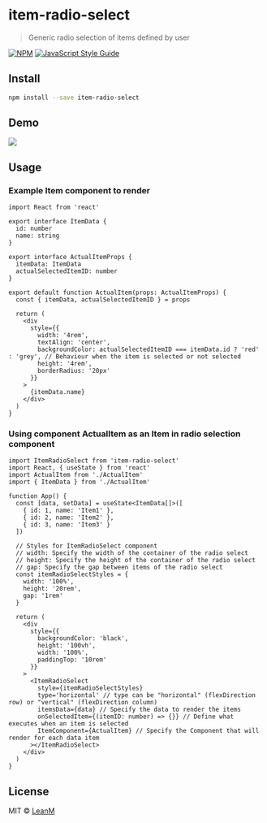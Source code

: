 # item-radio-select

> Generic radio selection of items defined by user

[![NPM](https://img.shields.io/npm/v/item-radio-select.svg)](https://www.npmjs.com/package/item-radio-select) [![JavaScript Style Guide](https://img.shields.io/badge/code_style-standard-brightgreen.svg)](https://standardjs.com)

## Install

```bash
npm install --save item-radio-select
```

## Demo

![](https://github.com/LeanM/custom-item-radio-select/blob/main/item-radio-select.gif?raw=true)

## Usage

### Example Item component to render

```tsx
import React from 'react'

export interface ItemData {
  id: number
  name: string
}

export interface ActualItemProps {
  itemData: ItemData
  actualSelectedItemID: number
}

export default function ActualItem(props: ActualItemProps) {
  const { itemData, actualSelectedItemID } = props

  return (
    <div
      style={{
        width: '4rem',
        textAlign: 'center',
        backgroundColor: actualSelectedItemID === itemData.id ? 'red' : 'grey', // Behaviour when the item is selected or not selected
        height: '4rem',
        borderRadius: '20px'
      }}
    >
      {itemData.name}
    </div>
  )
}
```

### Using component ActualItem as an Item in radio selection component

```tsx
import ItemRadioSelect from 'item-radio-select'
import React, { useState } from 'react'
import ActualItem from './ActualItem'
import { ItemData } from './ActualItem'

function App() {
  const [data, setData] = useState<ItemData[]>([
    { id: 1, name: 'Item1' },
    { id: 2, name: 'Item2' },
    { id: 3, name: 'Item3' }
  ])

  // Styles for ItemRadioSelect component
  // width: Specify the width of the container of the radio select
  // height: Specify the height of the container of the radio select
  // gap: Specify the gap between items of the radio select
  const itemRadioSelectStyles = {
    width: '100%',
    height: '20rem',
    gap: '1rem'
  }

  return (
    <div
      style={{
        backgroundColor: 'black',
        height: '100vh',
        width: '100%',
        paddingTop: '10rem'
      }}
    >
      <ItemRadioSelect
        style={itemRadioSelectStyles}
        type='horizontal' // type can be "horizontal" (flexDirection row) or "vertical" (flexDirection column)
        itemsData={data} // Specify the data to render the items
        onSelectedItem={(itemID: number) => {}} // Define what executes when an item is selected
        ItemComponent={ActualItem} // Specify the Component that will render for each data item
      ></ItemRadioSelect>
    </div>
  )
}
```

## License

MIT © [LeanM](https://github.com/LeanM)
